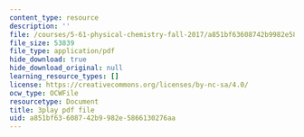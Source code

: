 ```yaml
---
content_type: resource
description: ''
file: /courses/5-61-physical-chemistry-fall-2017/a851bf63608742b9982e5866130276aa_DpNZ70Uam0M.pdf
file_size: 53839
file_type: application/pdf
hide_download: true
hide_download_original: null
learning_resource_types: []
license: https://creativecommons.org/licenses/by-nc-sa/4.0/
ocw_type: OCWFile
resourcetype: Document
title: 3play pdf file
uid: a851bf63-6087-42b9-982e-5866130276aa
---
```

